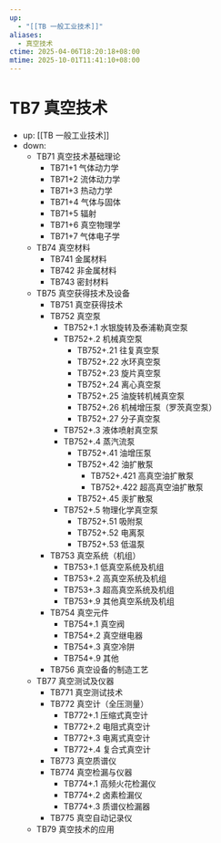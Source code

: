```yaml
---
up:
  - "[[TB 一般工业技术]]"
aliases:
  - 真空技术
ctime: 2025-04-06T18:20:18+08:00
mtime: 2025-10-01T11:41:10+08:00
---
```


# TB7 真空技术

- up: [[TB 一般工业技术]]
- down:	
	- TB71 真空技术基础理论
		- TB71+1 气体动力学
		- TB71+2 流体动力学
		- TB71+3 热动力学
		- TB71+4 气体与固体
		- TB71+5 辐射
		- TB71+6 真空物理学
		- TB71+7 气体电子学
	- TB74 真空材料
		- TB741 金属材料
		- TB742 非金属材料
		- TB743 密封材料
	- TB75 真空获得技术及设备
		- TB751 真空获得技术
		- TB752 真空泵
			- TB752+.1 水银旋转及泰浦勒真空泵
			- TB752+.2 机械真空泵
				- TB752+.21 往复真空泵
				- TB752+.22 水环真空泵
				- TB752+.23 旋片真空泵
				- TB752+.24 离心真空泵
				- TB752+.25 油旋转机械真空泵
				- TB752+.26 机械增压泵（罗茨真空泵）
				- TB752+.27 分子真空泵
			- TB752+.3 液体喷射真空泵
			- TB752+.4 蒸汽流泵
				- TB752+.41 油增压泵
				- TB752+.42 油扩散泵
					- TB752+.421 高真空油扩散泵
					- TB752+.422 超高真空油扩散泵
				- TB752+.45 汞扩散泵
			- TB752+.5 物理化学真空泵
				- TB752+.51 吸附泵
				- TB752+.52 电离泵
				- TB752+.53 低温泵
		- TB753 真空系统（机组）
			- TB753+.1 低真空系统及机组
			- TB753+.2 高真空系统及机组
			- TB753+.3 超高真空系统及机组
			- TB753+.9 其他真空系统及机组
		- TB754 真空元件
			- TB754+.1 真空阀
			- TB754+.2 真空继电器
			- TB754+.3 真空冷阱
			- TB754+.9 其他
		- TB756 真空设备的制造工艺
	- TB77 真空测试及仪器
		- TB771 真空测试技术
		- TB772 真空计（全压测量）
			- TB772+.1 压缩式真空计
			- TB772+.2 电阻式真空计
			- TB772+.3 电离式真空计
			- TB772+.4 复合式真空计
		- TB773 真空质谱仪
		- TB774 真空检漏与仪器
			- TB774+.1 高频火花检漏仪
			- TB774+.2 卤素检漏仪
			- TB774+.3 质谱仪检漏器
		- TB775 真空自动记录仪
	- TB79 真空技术的应用
	

